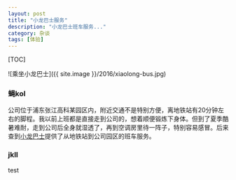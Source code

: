 ```yaml
---
layout: post
title: "小龙巴士服务"
description: "小龙巴士班车服务..."
category: 杂谈
tags: [体验]
---
```


[TOC]

![乘坐小龙巴士]({{ site.image }}/2016/xiaolong-bus.jpg)

### 蝇kol
公司位于浦东张江高科某园区内，附近交通不是特别方便，离地铁站有20分钟左右的脚程。我以前上班都是直接走到公司的，想着顺便锻炼下身体。但到了夏季酷暑难耐，走到公司后全身就湿透了，再到空调房里待一阵子，特别容易感冒。后来查到[小龙巴士](http://www.xiaolongbus.com/)提供了从地铁站到公司园区的班车服务。

### jkll
test